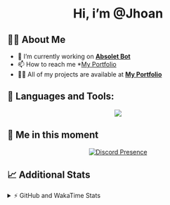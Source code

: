 <h1 align="center">Hi, i’m @Jhoan</h1>

## 🙋‍♂️ About Me

- 🔭 I’m currently working on **[Absolet Bot](https://strider.cloud)**
- 📫 How to reach me *[My Portfolio](https://jhoan.me/contact)
- 👨‍💻 All of my projects are available at **[My Portfolio](https://jhoan.me)**

## 🚀 Languages and Tools:
<p align="center">
  <a href="https://skillicons.dev">
    <img src="https://skillicons.dev/icons?i=js,ts,html,css,bootstrap,nodejs,express,vscode,neovim,vim,atom,cloudflare,git,github,discord,bots,linux,mongodb,nginx,redis,wordpress,heroku&perline=11" />
  </a>
</p>
  
## 👤 Me in this moment
<p align="center">
    <a href="https://discord.com/users/612460795124776960" target="_blank" rel="nofollow">
        <img src="https://lanyard-profile-readme.vercel.app/api/612460795124776960?idleMessage=Probably%20coding%20Absolet..." alt="Discord Presence" align="center">
    </a>
</p>

## 📈 Additional Stats
<details>
    <summary>⚡ GitHub and WakaTime Stats</summary>
    <br/>

<!--START_SECTION:waka-->
![Code Time](http://img.shields.io/badge/Code%20Time-637%20hrs%205%20mins-blue)

**🐱 My GitHub Data** 

> 📦 180.4 kB Used in GitHub's Storage 
 > 
> 🏆 366 Contributions in the Year 2023
 > 
> 💼 Opted to Hire
 > 
> 📜 5 Public Repositories 
 > 
> 🔑 44 Private Repositories 
 > 
**I'm an Early 🐤** 

```text
🌞 Morning                218 commits         ██░░░░░░░░░░░░░░░░░░░░░░░   07.63 % 
🌆 Daytime                1356 commits        ████████████░░░░░░░░░░░░░   47.48 % 
🌃 Evening                1132 commits        ██████████░░░░░░░░░░░░░░░   39.64 % 
🌙 Night                  150 commits         █░░░░░░░░░░░░░░░░░░░░░░░░   05.25 % 
```
📅 **I'm Most Productive on Saturday** 

```text
Monday                   390 commits         ███░░░░░░░░░░░░░░░░░░░░░░   13.66 % 
Tuesday                  471 commits         ████░░░░░░░░░░░░░░░░░░░░░   16.49 % 
Wednesday                408 commits         ████░░░░░░░░░░░░░░░░░░░░░   14.29 % 
Thursday                 293 commits         ███░░░░░░░░░░░░░░░░░░░░░░   10.26 % 
Friday                   386 commits         ███░░░░░░░░░░░░░░░░░░░░░░   13.52 % 
Saturday                 548 commits         █████░░░░░░░░░░░░░░░░░░░░   19.19 % 
Sunday                   360 commits         ███░░░░░░░░░░░░░░░░░░░░░░   12.61 % 
```


📊 **This Week I Spent My Time On** 

```text
🕑︎ Time Zone: America/Bogota

💬 Programming Languages: 
No Activity Tracked This Week

🔥 Editors: 
No Activity Tracked This Week

🐱‍💻 Projects: 
No Activity Tracked This Week

💻 Operating System: 
No Activity Tracked This Week
```

**I Mostly Code in JavaScript** 

```text
JavaScript               17 repos            ████████████░░░░░░░░░░░░░   50.00 % 
TypeScript               11 repos            ████████░░░░░░░░░░░░░░░░░   32.35 % 
EJS                      1 repo              █░░░░░░░░░░░░░░░░░░░░░░░░   02.94 % 
SCSS                     1 repo              █░░░░░░░░░░░░░░░░░░░░░░░░   02.94 % 
CSS                      1 repo              █░░░░░░░░░░░░░░░░░░░░░░░░   02.94 % 
```




 Last Updated on 24/08/2023 07:34:51 UTC
<!--END_SECTION:waka-->
</details>
